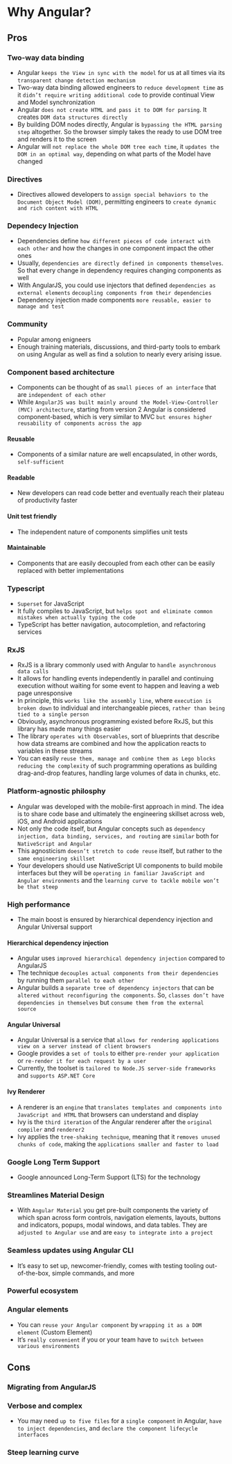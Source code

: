 # Why Angular?

## Pros
### Two-way data binding
- Angular `keeps the View in sync with the model` for us at all times via its `transparent change detection mechanism`
- Two-way data binding allowed engineers to `reduce development time` as it `didn’t require writing additional code` to provide continual View and Model synchronization
- Angular `does not create HTML and pass it to DOM for parsing`. It creates `DOM data structures directly`
- By building DOM nodes directly, Angular is `bypassing the HTML parsing step` altogether. So the browser simply takes the ready to use DOM tree and renders it to the screen
- Angular will `not replace the whole DOM tree each time`, it `updates the DOM in an optimal way`, depending on what parts of the Model have changed


### Directives
- Directives allowed developers to `assign special behaviors to the Document Object Model (DOM)`, permitting engineers to `create dynamic and rich content with HTML`

### Dependecy Injection
- Dependencies define `how different pieces of code interact with each other` and how the changes in one component impact the other ones
- Usually, `dependencies are directly defined in components themselves`. So that every change in dependency requires changing components as well
- With AngularJS, you could use injectors that defined `dependencies as external elements` `decoupling components from their dependencies`
- Dependency injection made components `more reusable, easier to manage and test`

### Community
- Popular among enigneers
- Enough training materials, discussions, and third-party tools to embark on using Angular as well as find a solution to nearly every arising issue.

### Component based architecture
- Components can be thought of as `small pieces of an interface` that are `independent of each other`
- While `AngularJS was built mainly around the Model-View-Controller (MVC) architecture`, starting from version 2 Angular is considered component-based, which is very similar to MVC `but ensures higher reusability of components across the app`

#### Reusable
- Components of a similar nature are well encapsulated, in other words, `self-sufficient`
#### Readable
- New developers can read code better and eventually reach their plateau of productivity faster
#### Unit test friendly
- The independent nature of components simplifies unit tests
#### Maintainable
- Components that are easily decoupled from each other can be easily replaced with better implementations

### Typescript
- `Superset` for JavaScript
- It fully compiles to JavaScript, but `helps spot and eliminate common mistakes when actually typing the code`
- TypeScript has better navigation, autocompletion, and refactoring services
### RxJS
- RxJS is a library commonly used with Angular to `handle asynchronous data calls`
- It allows for handling events independently in parallel and continuing execution without waiting for some event to happen and leaving a web page unresponsive
- In principle, this `works like the assembly line`, where `execution is broken down` to individual and interchangeable pieces, `rather than being tied to a single person`
- Obviously, asynchronous programming existed before RxJS, but this library has made many things easier
- The library `operates with Observables`, sort of blueprints that describe how data streams are combined and how the application reacts to variables in these streams
- You can easily `reuse them, manage and combine them as Lego blocks reducing the complexity` of such programming operations as building drag-and-drop features, handling large volumes of data in chunks, etc.

### Platform-agnostic philosphy
- Angular was developed with the mobile-first approach in mind. The idea is to share code base and ultimately the engineering skillset across web, iOS, and Android applications
- Not only the code itself, but Angular concepts such as `dependency injection, data binding, services, and routing` are `similar` both for `NativeScript and Angular`
- This agnosticism `doesn’t stretch to code reuse` itself, but rather to the `same engineering skillset`
- Your developers should use NativeScript UI components to build mobile interfaces but they will be `operating in familiar JavaScript and Angular environments` and the `learning curve to tackle mobile won’t be that steep`

### High performance
- The main boost is ensured by hierarchical dependency injection and Angular Universal support

#### Hierarchical dependency injection
- Angular uses `improved hierarchical dependency injection` compared to AngularJS
- The technique `decouples actual components from their dependencies` by running them `parallel to each other`
- Angular builds a `separate tree of dependency injectors` that can be `altered without reconfiguring the components`. So, `classes don’t have dependencies in themselves` but `consume them from the external source`

#### Angular Universal
- Angular Universal is a service that `allows for rendering applications view on a server instead of client browsers`
- Google provides a `set of tools` to either `pre-render your application` or `re-render it for each request by a user`
- Currently, the toolset is `tailored to Node.JS server-side frameworks` and `supports ASP.NET Core`

#### Ivy Renderer
- A renderer is an `engine` that `translates templates and components into JavaScript and HTML` that browsers can understand and display
- Ivy is the `third iteration` of the Angular renderer after the `original compiler` and `renderer2`
- Ivy applies the `tree-shaking technique`, meaning that it `removes unused chunks of code`, making the `applications smaller and faster to load`

### Google Long Term Support
- Google announced Long-Term Support (LTS) for the technology

### Streamlines Material Design
- With `Angular Material` you get pre-built components the variety of which span across form controls, navigation elements, layouts, buttons and indicators, popups, modal windows, and data tables. They are `adjusted to Angular use` and are `easy to integrate into a project`

### Seamless updates using Angular CLI
- It’s easy to set up, newcomer-friendly, comes with testing tooling out-of-the-box, simple commands, and more

### Powerful ecosystem
### Angular elements
- You can `reuse your Angular component` by `wrapping it as a DOM element` (Custom Element)
- It’s `really convenient` if you or your team have to `switch between various environments`


## Cons
### Migrating from AngularJS
### Verbose and complex
- You may need `up to five files` for a `single component` in Angular, `have to inject dependencies`, and `declare the component lifecycle interfaces`

### Steep learning curve
